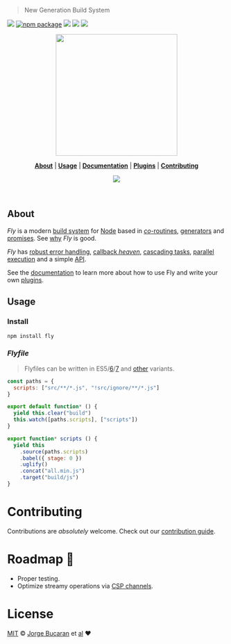 > New Generation Build System

[![][fly-badge]][fly]
[![npm package][npm-ver-link]][fly]
[![][dl-badge]][npm-pkg-link]
[![][TravisLogo]][Travis]
![][mit-badge]


<p align="center">
  <a href="http://github.com/flyjs/fly">
    <img width=280px  src="https://cloud.githubusercontent.com/assets/8317250/8430194/35c6043a-1f6a-11e5-8cbd-af6cc86baa84.png">
  </a>
</p>


<p align="center">
  <b><a href="#about">About</a></b>
  |
  <b><a href="#usage">Usage</a></b>
  |
  <b><a href="/docs/README.md">Documentation</a></b>
  |
  <b><a href="https://github.com/flyjs/fly/wiki#plugins">Plugins</a></b>
  |
  <b><a href="#contributing">Contributing</a></b>

  <p align="center">
    <a href="https://gitter.im/flyjs/fly?utm_source=badge&utm_medium=badge&utm_campaign=pr-badge&utm_content=badge">
      <img src="https://badges.gitter.im/Join%20Chat.svg">
    </a>
  </p>
</p>

<br>

## About

_Fly_ is a modern [build system](https://en.wikipedia.org/wiki/Build_automation) for [Node](https://nodejs.org/) based in [_co_-routines](https://medium.com/@tjholowaychuk/callbacks-vs-coroutines-174f1fe66127), [generators](https://developer.mozilla.org/en-US/docs/Web/JavaScript/Reference/Statements/function*) and [promises](https://developer.mozilla.org/en-US/docs/Web/JavaScript/Reference/Global_Objects/Promise). See [why](https://github.com/flyjs/fly/issues/3) _Fly_ is good.

_Fly_ has [robust error handling](https://medium.com/@tjholowaychuk/callbacks-vs-coroutines-174f1fe66127), [callback _heaven_](http://jakearchibald.com/2014/es7-async-functions/), [cascading tasks](https://github.com/flyjs/fly/blob/master/CHANGELOG.md#cascading-tasks), [parallel execution](https://github.com/flyjs/fly/blob/master/docs/README.md#features) and a simple [API](https://github.com/flyjs/fly/blob/master/docs/README.md#api).

See the [documentation](/docs/README.md) to learn more about how to use Fly and write your own [plugins](/docs/README.md#plugins).

## Usage
### Install

```
npm install fly
```

### _Flyfile_

> Flyfiles can be written in ES5/[6](/examples/Flyfile.babel.js)/[7](/examples/Flyfile7.babel.js) and [other](https://github.com/jashkenas/coffeescript/wiki/List-of-languages-that-compile-to-JS) variants.

```js
const paths = {
  scripts: ["src/**/*.js", "!src/ignore/**/*.js"]
}

export default function* () {
  yield this.clear("build")
  this.watch([paths.scripts], ["scripts"])
}

export function* scripts () {
  yield this
    .source(paths.scripts)
    .babel({ stage: 0 })
    .uglify()
    .concat("all.min.js")
    .target("build/js")
}
```

# Contributing

Contributions are _absolutely_ welcome. Check out our [contribution guide](/CONTRIBUTING.md).

# Roadmap :tram:

+ Proper testing.
+ Optimize streamy operations via [CSP channels](https://en.wikipedia.org/wiki/Communicating_sequential_processes).

# License

[MIT](http://opensource.org/licenses/MIT) © [Jorge Bucaran][Author] et [al][contributors]
:heart:

[author]: http://about.bucaran.me
[fly]: https://www.github.com/flyjs/fly
[fly-badge]: https://img.shields.io/badge/fly-JS-05B3E1.svg?style=flat-square
[mit-badge]: https://img.shields.io/badge/license-MIT-444444.svg?style=flat-square
[npm-pkg-link]: https://www.npmjs.org/package/fly
[npm-ver-link]: https://img.shields.io/npm/v/fly.svg?style=flat-square
[dl-badge]: http://img.shields.io/npm/dm/fly.svg?style=flat-square
[TravisLogo]: http://img.shields.io/travis/flyjs/fly.svg?style=flat-square
[Travis]: https://travis-ci.org/flyjs/fly
[contributors]: https://github.com/flyjs/fly/graphs/contributors
